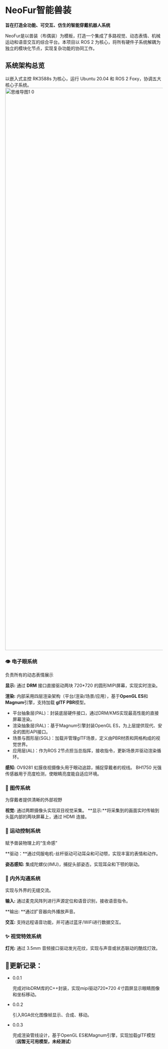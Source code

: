 # NeoFur智能兽装
**旨在打造全功能、可交互、仿生的智能穿戴机器人系统**
    
NeoFur是以兽装（布偶装）为模板，打造一个集成了多路视觉、动态表情、机械运动和语音交互的综合平台。本项目以 ROS 2 为核心，将所有硬件子系统解耦为独立的模块化节点，实现复杂功能的协同工作。

## 系统架构总览
以嵌入式主控 RK3588s 为核心，运行 Ubuntu 20.04 和 ROS 2 Foxy，协调五大核心子系统。
<img width="1908" height="1796" alt="思维导图1 0" src="https://github.com/user-attachments/assets/64235603-3374-44d0-b435-62662cbd07e2" />

### 👁️ 电子眼系统
负责所有的动态表情展示

**显示:** 通过 **DRM** 接口直接驱动两块 720*720 的圆形MIPI屏幕，实现实时渲染。

**渲染:** 内部采用四层渲染架构（平台/渲染/场景/应用），基于**OpenGL ES**和**Magnum**引擎，支持加载 **glTF PBR**模型。
* 平台抽象层(PAL)：封装底层硬件接口，通过DRM/KMS实现最高性能的直接屏幕渲染。
* 渲染抽象层(RAL)：基于Magnum引擎封装OpenGL ES，为上层提供现代、安全的图形API接口。
* 场景与图形层(SGL)：加载并管理glTF场景，定义由PBR材质和网格构成的视觉世界。
* 应用层(AL)：作为ROS 2节点担当总指挥，接收指令，更新场景并驱动渲染循环。

**感知:**
OV9281 虹膜夜视摄像头用于眼动追踪，捕捉穿戴者的视线。
BH1750 光强传感器用于亮度检测，使眼睛亮度能自适应环境。

### 🎥 图传系统
为穿戴者提供清晰的外部视野

**视觉:** 通过两颗摄像头实现双目视觉采集。
**显示:**将采集到的画面实时传输到头盔内部的两块屏幕上，通过 HDMI 连接。

### 🦾 运动控制系统
赋予兽装物理上的“生命感”

**驱动：**通过伺服电机-丝杆驱动可动耳朵和可动颚，实现丰富的表情和动作。

**姿态感知:** 集成陀螺仪(IMU)，捕捉头部姿态，实现耳朵和下颚的联动。

### 🎤 内外沟通系统 
实现与外界的无缝交流。

**输入:** 通过麦克风阵列进行声源定位和语音识别，接收语音指令。

**输出: **通过扩音器向外播放声音。

**交互:** 支持远程语音功能，并可通过蓝牙/WiFi进行数据交互。

### ✨ 视觉特效系统

**灯光:** 通过 3.5mm 音频接口驱动发光花纹，实现与声音或状态联动的酷炫灯效。


## 📅更新记录：
* 0.0.1
    
  完成对libDRM库的C++封装，实现mipi驱动720*720 4寸圆屏显示眼睛图像和坐标移动。
* 0.0.2
  
  引入RGA优化图像帧显示、合成、移动。

* 0.0.3

  完成渲染管线设计，基于OpenGL ES和Magnum引擎，实现加载glTF模型（**因暂无可用模型，未经测试**）
  
